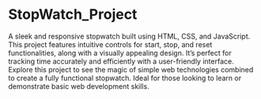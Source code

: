 # StopWatch_Project


A sleek and responsive stopwatch built using HTML, CSS, and JavaScript. This project features intuitive controls for start, stop, and reset functionalities, along with a visually appealing design. It’s perfect for tracking time accurately and efficiently with a user-friendly interface. Explore this project to see the magic of simple web technologies combined to create a fully functional stopwatch. Ideal for those looking to learn or demonstrate basic web development skills.

